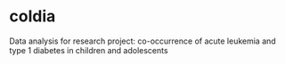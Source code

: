 # coldia
Data analysis for research project: co-occurrence of acute leukemia and type 1 diabetes in children and adolescents

